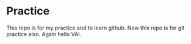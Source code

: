 # Practice
This repo is for my practice and to learn github.
Now this repo is for git practice also.
Again hello VAI.
